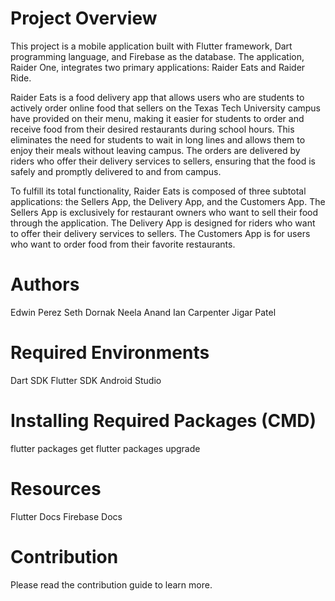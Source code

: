 # Project Overview



This project is a mobile application built with Flutter framework, Dart programming language, and Firebase as the database. The application, Raider One, integrates two primary applications: Raider Eats and Raider Ride.

Raider Eats is a food delivery app that allows users who are students to actively order online food that sellers on the Texas Tech University campus have provided on their menu, making it easier for students to order and receive food from their desired restaurants during school hours. This eliminates the need for students to wait in long lines and allows them to enjoy their meals without leaving campus. The orders are delivered by riders who offer their delivery services to sellers, ensuring that the food is safely and promptly delivered to and from campus.

To fulfill its total functionality, Raider Eats is composed of three subtotal applications: the Sellers App, the Delivery App, and the Customers App. The Sellers App is exclusively for restaurant owners who want to sell their food through the application. The Delivery App is designed for riders who want to offer their delivery services to sellers. The Customers App is for users who want to order food from their favorite restaurants.

# Authors

Edwin Perez
Seth Dornak
Neela Anand
Ian Carpenter
Jigar Patel

# Required Environments
Dart SDK
Flutter SDK
Android Studio


# Installing Required Packages (CMD)
flutter packages get
flutter packages upgrade

# Resources
Flutter Docs
Firebase Docs

# Contribution
Please read the contribution guide to learn more.

